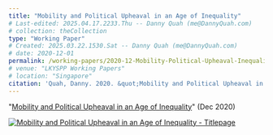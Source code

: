 ```yaml
---
title: "Mobility and Political Upheaval in an Age of Inequality"
# Last-edited: 2025.04.17.2233.Thu -- Danny Quah (me@DannyQuah.com)
# collection: theCollection
type: "Working Paper"
# Created: 2025.03.22.1530.Sat -- Danny Quah (me@DannyQuah.com)
# date: 2020-12-01
permalink: /working-papers/2020-12-Mobility-Political-Upheaval-Inequality/
# venue: "LKYSPP Working Papers"
# location: "Singapore"
citation: 'Quah, Danny. 2020. &quot;Mobility and Political Upheaval in an Age of Inequality.&quot; LKYSPP Working Paper (Dec)'
---
```

"[Mobility and Political Upheaval in an Age of Inequality](https://DannyQuah.github.io/Storage/2020.12-Danny.Quah-Mobility-Political-Upheaval-Inequality.pdf)" (Dec 2020)  

[<img src="https://DannyQuah.github.io/Storage/2020.12-Danny.Quah-Mobility-Political-Upheaval-Inequality-titlepage.png" alt = "Mobility and Political Upheaval in an Age of Inequality - Titlepage" />](https://DannyQuah.github.io/Storage/2020.12-Danny.Quah-Mobility-Political-Upheaval-Inequality.pdf)

<!---
   Invisible section // 2020-12-Mobility-Political-Upheaval-Inequality.md
-->

